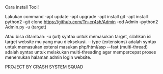 Cara install Tool!

Lakukan command
-apt update
-apt upgrade
-apt install git
-apt install python2
-git clone https://github.com/Tn-cr4sh/Admin
-cd Admin
-python2 Admin.py -u (target)


Atau bisa ditambah:
-u (url) syntax untuk memasukan target, silahkan isi target website mu yang mau dieksekusi.
--type (extensions) adalah syntax untuk memasukan extensi masukan php/html/asp
--fast (multi-thread) adalah syntax untuk melakukan multi-threading agar mempercepat proses menemukan halaman admin login website.

PROJECT BY CRASH SYSTEM SQUAD
